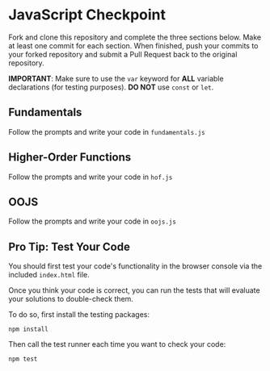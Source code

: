 # JavaScript Checkpoint
Fork and clone this repository and complete the three sections below. Make at least one commit for each section. When finished, push your commits to your forked repository and submit a Pull Request back to the original repository.

**IMPORTANT**: Make sure to use the `var` keyword for **ALL** variable declarations (for testing purposes). **DO NOT** use `const` or `let`.

## Fundamentals
Follow the prompts and write your code in `fundamentals.js`

## Higher-Order Functions
Follow the prompts and write your code in `hof.js`


## OOJS
Follow the prompts and write your code in `oojs.js`

## Pro Tip: Test Your Code

You should first test your code's functionality in the browser console via the included `index.html` file.  

Once you think your code is correct, you can run the tests that will evaluate your solutions to double-check them.

To do so, first install the testing packages:
```
npm install
```
Then call the test runner each time you want to check your code:
```
npm test
```
